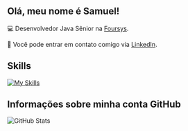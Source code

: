 ## Olá, meu nome é <strong>Samuel!</strong>

💻 Desenvolvedor Java Sênior na [Foursys](https://www.foursys.com.br/).

💬 Você pode entrar em contato comigo via [LinkedIn](https://www.linkedin.com/in/barbosa-samuel97/).

## Skills

[![My Skills](https://skillicons.dev/icons?i=aws,bash,docker,git,grafana,java,kafka,kotlin,py,spring)](https://skillicons.dev)

## Informações sobre minha conta GitHub

  ![GitHub Stats](https://github-readme-stats.vercel.app/api?username=samuel-barbosa97&theme=dark&show_icons=true)

